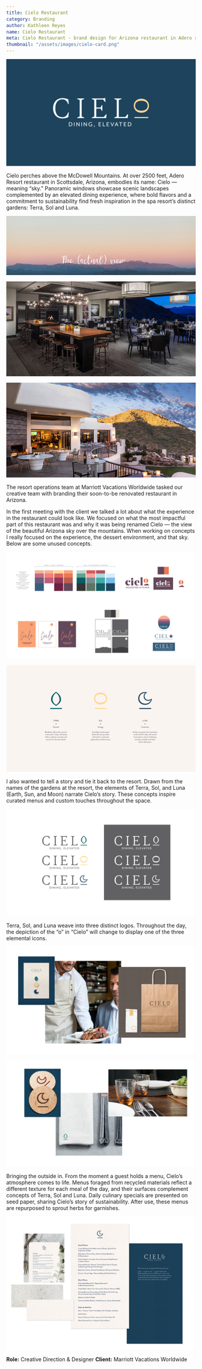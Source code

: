 ```yaml
---
title: Cielo Restaurant
category: Branding
author: Kathleen Reyes
name: Cielo Restaurant
meta: Cielo Restaurant - brand design for Arizona restaurant in Adero resort.
thumbnail: "/assets/images/cielo-card.png"
---
```


![Cielo logo on dark blue background.](/assets/images/cielo-2.png)

Cielo perches above the McDowell Mountains. At over 2500 feet, Adero Resort restaurant in Scottsdale, Arizona, embodies its name: Cielo — meaning “sky.” Panoramic windows showcase scenic landscapes complemented by an elevated dining experience, where bold flavors and a commitment to sustainability find fresh inspiration in the spa resort’s distinct gardens: Terra, Sol and Luna.

![Mountains and sky during sunset with words in script font reading The Actual View.](/assets/images/cielo-view-1.png)

![Inside of a restaurant.](/assets/images/cielo-view-2.png)

![Restaurant balcony with mountains in the background.](/assets/images/cielo-view-3.png)

The resort operations team at Marriott Vacations Worldwide tasked our creative team with branding their soon-to-be renovated restaurant in Arizona.

In the first meeting with the client we talked a lot about what the experience in the restaurant could look like. We focused on what the most impactful part of this restaurant was and why it was being renamed Cielo — the view of the beautiful Arizona sky over the mountains. When working on concepts I really focused on the experience, the dessert environment, and that sky. Below are some unused concepts.

![Various logo concepts and color palettes.](/assets/images/cielo-process.png)

![Three icons with text.](/assets/images/cielo-1.png)

I also wanted to tell a story and tie it back to the resort. Drawn from the names of the gardens at the resort, the elements of Terra, Sol, and Luna (Earth, Sun, and Moon) narrate Cielo’s story. These concepts inspire curated menus and custom touches throughout the space.

![Cielo logo.](/assets/images/cielo-6.png)

Terra, Sol, and Luna weave into three distinct logos. Throughout the day, the depiction of the “o” in “Cielo” will change to display one of the three elemental icons.

![Left to right: Mockup of lapel pins, server bring food to customer, and take takeout bags with logos.](/assets/images/cielo-3.png)

![Left to right: Wooden coasters, napkin with silverware, glasses on wooden table.](/assets/images/cielo-4.png)

Bringing the outside in. From the moment a guest holds a menu, Cielo’s atmosphere comes to life. Menus foraged from recycled materials reflect a different texture for each meal of the day, and their surfaces complement concepts of Terra, Sol and Luna. Daily culinary specials are presented on seed paper, sharing Cielo’s story of sustainability. After use, these menus are repurposed to sprout herbs for garnishes.

![Restaurant menu and textured paper samples.](/assets/images/cielo-5.png)

**Role:** Creative Direction & Designer
**Client:** Marriott Vacations Worldwide